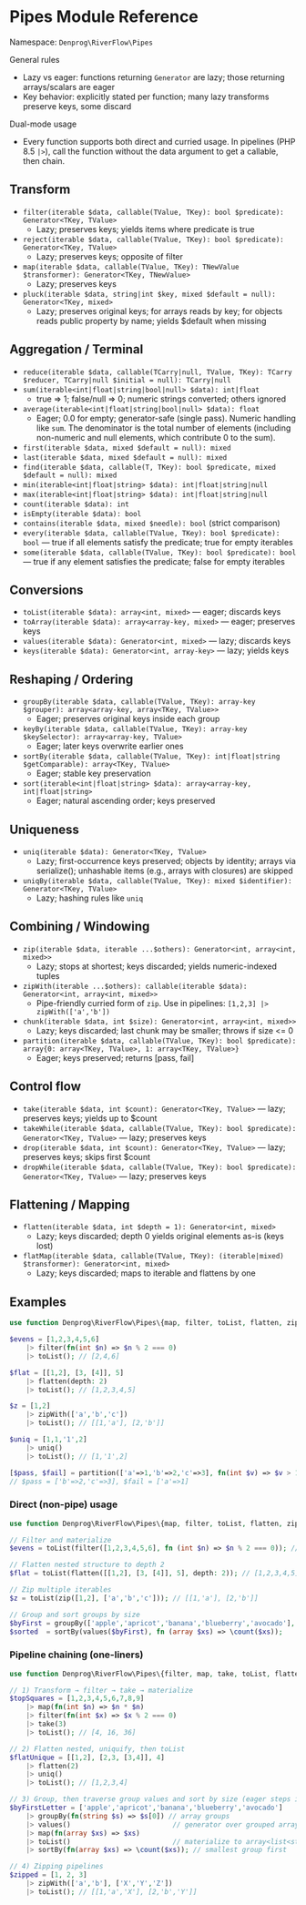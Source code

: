# Pipes Module Reference

Namespace: `Denprog\RiverFlow\Pipes`

General rules
- Lazy vs eager: functions returning `Generator` are lazy; those returning arrays/scalars are eager
- Key behavior: explicitly stated per function; many lazy transforms preserve keys, some discard

Dual-mode usage
- Every function supports both direct and curried usage. In pipelines (PHP 8.5 `|>`), call the function without the data argument to get a callable, then chain.

## Transform
- `filter(iterable $data, callable(TValue, TKey): bool $predicate): Generator<TKey, TValue>`
  - Lazy; preserves keys; yields items where predicate is true
- `reject(iterable $data, callable(TValue, TKey): bool $predicate): Generator<TKey, TValue>`
  - Lazy; preserves keys; opposite of filter
- `map(iterable $data, callable(TValue, TKey): TNewValue $transformer): Generator<TKey, TNewValue>`
  - Lazy; preserves keys
- `pluck(iterable $data, string|int $key, mixed $default = null): Generator<TKey, mixed>`
  - Lazy; preserves original keys; for arrays reads by key; for objects reads public property by name; yields $default when missing

## Aggregation / Terminal
- `reduce(iterable $data, callable(TCarry|null, TValue, TKey): TCarry $reducer, TCarry|null $initial = null): TCarry|null`
- `sum(iterable<int|float|string|bool|null> $data): int|float`
  - true => 1; false/null => 0; numeric strings converted; others ignored
- `average(iterable<int|float|string|bool|null> $data): float`
  - Eager; 0.0 for empty; generator-safe (single pass). Numeric handling like `sum`. The denominator is the total number of elements (including non-numeric and null elements, which contribute 0 to the sum).
- `first(iterable $data, mixed $default = null): mixed`
- `last(iterable $data, mixed $default = null): mixed`
- `find(iterable $data, callable(T, TKey): bool $predicate, mixed $default = null): mixed`
- `min(iterable<int|float|string> $data): int|float|string|null`
- `max(iterable<int|float|string> $data): int|float|string|null`
- `count(iterable $data): int`
- `isEmpty(iterable $data): bool`
- `contains(iterable $data, mixed $needle): bool` (strict comparison)
- `every(iterable $data, callable(TValue, TKey): bool $predicate): bool` — true if all elements satisfy the predicate; true for empty iterables
- `some(iterable $data, callable(TValue, TKey): bool $predicate): bool` — true if any element satisfies the predicate; false for empty iterables

## Conversions
- `toList(iterable $data): array<int, mixed>` — eager; discards keys
- `toArray(iterable $data): array<array-key, mixed>` — eager; preserves keys
- `values(iterable $data): Generator<int, mixed>` — lazy; discards keys
- `keys(iterable $data): Generator<int, array-key>` — lazy; yields keys

## Reshaping / Ordering
- `groupBy(iterable $data, callable(TValue, TKey): array-key $grouper): array<array-key, array<TKey, TValue>>`
  - Eager; preserves original keys inside each group
- `keyBy(iterable $data, callable(TValue, TKey): array-key $keySelector): array<array-key, TValue>`
  - Eager; later keys overwrite earlier ones
- `sortBy(iterable $data, callable(TValue, TKey): int|float|string $getComparable): array<TKey, TValue>`
  - Eager; stable key preservation
- `sort(iterable<int|float|string> $data): array<array-key, int|float|string>`
  - Eager; natural ascending order; keys preserved

## Uniqueness
- `uniq(iterable $data): Generator<TKey, TValue>`
  - Lazy; first-occurrence keys preserved; objects by identity; arrays via serialize(); unhashable items (e.g., arrays with closures) are skipped
- `uniqBy(iterable $data, callable(TValue, TKey): mixed $identifier): Generator<TKey, TValue>`
  - Lazy; hashing rules like `uniq`

## Combining / Windowing
- `zip(iterable $data, iterable ...$others): Generator<int, array<int, mixed>>`
  - Lazy; stops at shortest; keys discarded; yields numeric-indexed tuples
- `zipWith(iterable ...$others): callable(iterable $data): Generator<int, array<int, mixed>>`
  - Pipe-friendly curried form of `zip`. Use in pipelines: `[1,2,3] |> zipWith(['a','b'])`
- `chunk(iterable $data, int $size): Generator<int, array<int, mixed>>`
  - Lazy; keys discarded; last chunk may be smaller; throws if size <= 0
- `partition(iterable $data, callable(TValue, TKey): bool $predicate): array{0: array<TKey, TValue>, 1: array<TKey, TValue>}`
  - Eager; keys preserved; returns [pass, fail]

## Control flow
- `take(iterable $data, int $count): Generator<TKey, TValue>` — lazy; preserves keys; yields up to $count
- `takeWhile(iterable $data, callable(TValue, TKey): bool $predicate): Generator<TKey, TValue>` — lazy; preserves keys
- `drop(iterable $data, int $count): Generator<TKey, TValue>` — lazy; preserves keys; skips first $count
- `dropWhile(iterable $data, callable(TValue, TKey): bool $predicate): Generator<TKey, TValue>` — lazy; preserves keys

## Flattening / Mapping
- `flatten(iterable $data, int $depth = 1): Generator<int, mixed>`
  - Lazy; keys discarded; depth 0 yields original elements as-is (keys lost)
- `flatMap(iterable $data, callable(TValue, TKey): (iterable|mixed) $transformer): Generator<int, mixed>`
  - Lazy; keys discarded; maps to iterable and flattens by one

## Examples
```php
use function Denprog\RiverFlow\Pipes\{map, filter, toList, flatten, zip, zipWith, uniq, partition};

$evens = [1,2,3,4,5,6]
    |> filter(fn(int $n) => $n % 2 === 0)
    |> toList(); // [2,4,6]

$flat = [[1,2], [3, [4]], 5]
    |> flatten(depth: 2)
    |> toList(); // [1,2,3,4,5]

$z = [1,2]
    |> zipWith(['a','b','c'])
    |> toList(); // [[1,'a'], [2,'b']]

$uniq = [1,1,'1',2]
    |> uniq()
    |> toList(); // [1,'1',2]

[$pass, $fail] = partition(['a'=>1,'b'=>2,'c'=>3], fn(int $v) => $v > 1);
// $pass = ['b'=>2,'c'=>3], $fail = ['a'=>1]
```

### Direct (non-pipe) usage
```php
use function Denprog\RiverFlow\Pipes\{map, filter, toList, flatten, zip, uniq, groupBy, values, sortBy};

// Filter and materialize
$evens = toList(filter([1,2,3,4,5,6], fn (int $n) => $n % 2 === 0)); // [2,4,6]

// Flatten nested structure to depth 2
$flat = toList(flatten([[1,2], [3, [4]], 5], depth: 2)); // [1,2,3,4,5]

// Zip multiple iterables
$z = toList(zip([1,2], ['a','b','c'])); // [[1,'a'], [2,'b']]

// Group and sort groups by size
$byFirst = groupBy(['apple','apricot','banana','blueberry','avocado'], fn (string $s) => $s[0]);
$sorted  = sortBy(values($byFirst), fn (array $xs) => \count($xs));
```

### Pipeline chaining (one-liners)
```php
use function Denprog\RiverFlow\Pipes\{filter, map, take, toList, flatten, uniq, groupBy, values, sortBy, zipWith};

// 1) Transform → filter → take → materialize
$topSquares = [1,2,3,4,5,6,7,8,9]
    |> map(fn(int $n) => $n * $n)
    |> filter(fn(int $x) => $x % 2 === 0)
    |> take(3)
    |> toList(); // [4, 16, 36]

// 2) Flatten nested, uniquify, then toList
$flatUnique = [[1,2], [2,3, [3,4]], 4]
    |> flatten(2)
    |> uniq()
    |> toList(); // [1,2,3,4]

// 3) Group, then traverse group values and sort by size (eager steps in between)
$byFirstLetter = ['apple','apricot','banana','blueberry','avocado']
    |> groupBy(fn(string $s) => $s[0]) // array groups
    |> values()                         // generator over grouped arrays
    |> map(fn(array $xs) => $xs)
    |> toList()                         // materialize to array<list<string>>
    |> sortBy(fn(array $xs) => \count($xs)); // smallest group first

// 4) Zipping pipelines
$zipped = [1, 2, 3]
    |> zipWith(['a','b'], ['X','Y','Z'])
    |> toList(); // [[1,'a','X'], [2,'b','Y']]
```

